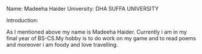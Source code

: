 Name: Madeeha Haider
University: DHA SUFFA UNIVERSITY

Introduction:

As I mentioned above my name is Madeeha Haider. Currently i am in my final year of BS-CS.My hobby is to do work on my game and to read poems and moreover i am foody and love travelling. 
